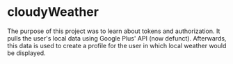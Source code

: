 # cloudyWeather
The purpose of this project was to learn about tokens and authorization. It pulls the user's local data using Google Plus' API (now defunct). Afterwards, this data is used to create a profile for the user in which local weather would be displayed.
